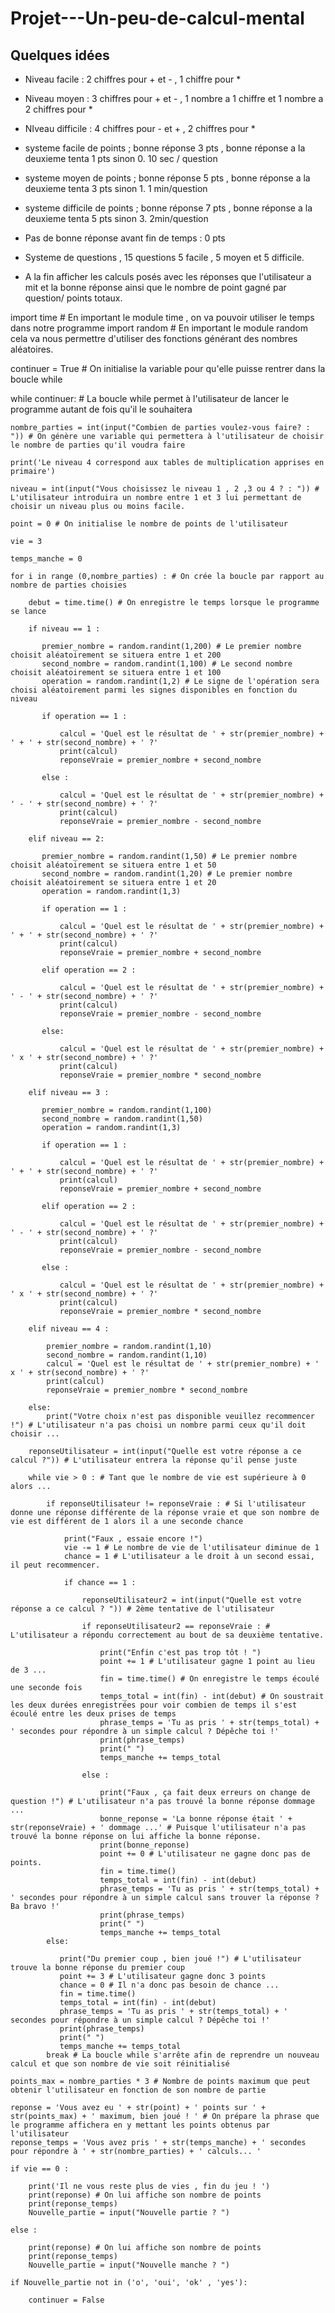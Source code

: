 # Projet---Un-peu-de-calcul-mental

## Quelques idées

- Niveau facile : 2 chiffres pour + et - , 1 chiffre pour * 
- Niveau moyen : 3 chiffres pour + et - , 1 nombre a 1 chiffre et 1 nombre a 2 chiffres pour * 
- NIveau difficile : 4  chiffres pour - et + , 2 chiffres pour * 
- systeme facile de points ; bonne réponse 3 pts , bonne réponse a la deuxieme tenta 1 pts sinon 0. 10 sec / question 
- systeme moyen de points ; bonne réponse 5 pts , bonne réponse a la deuxieme tenta 3 pts sinon 1. 1 min/question
- systeme difficile de points ; bonne réponse 7 pts , bonne réponse a la deuxieme tenta 5 pts sinon 3. 2min/question

- Pas de bonne réponse avant fin de temps : 0 pts
- Systeme de questions , 15 questions 5 facile , 5 moyen et 5 difficile. 
- A la fin afficher les calculs posés avec les réponses que l'utilisateur a mit et la bonne réponse ainsi que le nombre de point gagné par question/ points totaux.

import time # En important le module time , on va pouvoir utiliser le temps dans notre programme 
import random # En important le module random cela va nous permettre d'utiliser des fonctions générant des nombres aléatoires.

continuer = True # On initialise la variable pour qu'elle puisse rentrer dans la boucle while

while continuer:  # La boucle while permet à l'utilisateur de lancer le programme autant de fois qu'il le souhaitera
    
    
    nombre_parties = int(input("Combien de parties voulez-vous faire? : ")) # On génère une variable qui permettera à l'utilisateur de choisir le nombre de parties qu'il voudra faire
    
    print('Le niveau 4 correspond aux tables de multiplication apprises en primaire')
    
    niveau = int(input("Vous choisissez le niveau 1 , 2 ,3 ou 4 ? : ")) # L'utilisateur introduira un nombre entre 1 et 3 lui permettant de choisir un niveau plus ou moins facile.
    
    point = 0 # On initialise le nombre de points de l'utilisateur
    
    vie = 3 
    
    temps_manche = 0
    
    for i in range (0,nombre_parties) : # On crée la boucle par rapport au nombre de parties choisies
        
        debut = time.time() # On enregistre le temps lorsque le programme se lance 
        
        if niveau == 1 :
            
           premier_nombre = random.randint(1,200) # Le premier nombre choisit aléatoirement se situera entre 1 et 200
           second_nombre = random.randint(1,100) # Le second nombre choisit aléatoirement se situera entre 1 et 100
           operation = random.randint(1,2) # Le signe de l'opération sera choisi aléatoirement parmi les signes disponibles en fonction du niveau
           
           if operation == 1 :
               
               calcul = 'Quel est le résultat de ' + str(premier_nombre) + ' + ' + str(second_nombre) + ' ?'
               print(calcul)
               reponseVraie = premier_nombre + second_nombre
               
           else : 
               
               calcul = 'Quel est le résultat de ' + str(premier_nombre) + ' - ' + str(second_nombre) + ' ?' 
               print(calcul) 
               reponseVraie = premier_nombre - second_nombre
           
        elif niveau == 2:
            
           premier_nombre = random.randint(1,50) # Le premier nombre choisit aléatoirement se situera entre 1 et 50
           second_nombre = random.randint(1,20) # Le premier nombre choisit aléatoirement se situera entre 1 et 20
           operation = random.randint(1,3)
           
           if operation == 1 : 
               
               calcul = 'Quel est le résultat de ' + str(premier_nombre) + ' + ' + str(second_nombre) + ' ?' 
               print(calcul) 
               reponseVraie = premier_nombre + second_nombre 
               
           elif operation == 2 :
               
               calcul = 'Quel est le résultat de ' + str(premier_nombre) + ' - ' + str(second_nombre) + ' ?' 
               print(calcul) 
               reponseVraie = premier_nombre - second_nombre
               
           else:
               
               calcul = 'Quel est le résultat de ' + str(premier_nombre) + ' x ' + str(second_nombre) + ' ?' 
               print(calcul) 
               reponseVraie = premier_nombre * second_nombre
               
        elif niveau == 3 :
            
           premier_nombre = random.randint(1,100)
           second_nombre = random.randint(1,50)
           operation = random.randint(1,3)
           
           if operation == 1 : 
               
               calcul = 'Quel est le résultat de ' + str(premier_nombre) + ' + ' + str(second_nombre) + ' ?' 
               print(calcul) 
               reponseVraie = premier_nombre + second_nombre
               
           elif operation == 2 :
               
               calcul = 'Quel est le résultat de ' + str(premier_nombre) + ' - ' + str(second_nombre) + ' ?' 
               print(calcul) 
               reponseVraie = premier_nombre - second_nombre
               
           else :
               
               calcul = 'Quel est le résultat de ' + str(premier_nombre) + ' x ' + str(second_nombre) + ' ?' 
               print(calcul) 
               reponseVraie = premier_nombre * second_nombre
        
        elif niveau == 4 :
            
            premier_nombre = random.randint(1,10)
            second_nombre = random.randint(1,10)
            calcul = 'Quel est le résultat de ' + str(premier_nombre) + ' x ' + str(second_nombre) + ' ?' 
            print(calcul) 
            reponseVraie = premier_nombre * second_nombre
            
        else:
            print("Votre choix n'est pas disponible veuillez recommencer !") # L'utilisateur n'a pas choisi un nombre parmi ceux qu'il doit choisir ...
           
        reponseUtilisateur = int(input("Quelle est votre réponse a ce calcul ?")) # L'utilisateur entrera la réponse qu'il pense juste
    
        while vie > 0 : # Tant que le nombre de vie est supérieure à 0 alors ...
                          
            if reponseUtilisateur != reponseVraie : # Si l'utilisateur donne une réponse différente de la réponse vraie et que son nombre de vie est différent de 1 alors il a une seconde chance
            
                print("Faux , essaie encore !") 
                vie -= 1 # Le nombre de vie de l'utilisateur diminue de 1
                chance = 1 # L'utilisateur a le droit à un second essai, il peut recommencer.
                
                if chance == 1 :
                    
                    reponseUtilisateur2 = int(input("Quelle est votre réponse a ce calcul ? ")) # 2ème tentative de l'utilisateur
                    
                    if reponseUtilisateur2 == reponseVraie : # L'utilisateur a répondu correctement au bout de sa deuxième tentative.
                    
                        print("Enfin c'est pas trop tôt ! ")
                        point += 1 # L'utilisateur gagne 1 point au lieu de 3 ...
                        fin = time.time() # On enregistre le temps écoulé une seconde fois
                        temps_total = int(fin) - int(debut) # On soustrait les deux durées enregistrées pour voir combien de temps il s'est écoulé entre les deux prises de temps
                        phrase_temps = 'Tu as pris ' + str(temps_total) + ' secondes pour répondre à un simple calcul ? Dépêche toi !'
                        print(phrase_temps)
                        print(" ")
                        temps_manche += temps_total
                        
                    else : 
                        
                        print("Faux , ça fait deux erreurs on change de question !") # L'utilisateur n'a pas trouvé la bonne réponse dommage ...
                        bonne_reponse = 'La bonne réponse était ' + str(reponseVraie) + ' dommage ...' # Puisque l'utilisateur n'a pas trouvé la bonne réponse on lui affiche la bonne réponse.
                        print(bonne_reponse)
                        point += 0 # L'utilisateur ne gagne donc pas de points.
                        fin = time.time()
                        temps_total = int(fin) - int(debut)
                        phrase_temps = 'Tu as pris ' + str(temps_total) + ' secondes pour répondre à un simple calcul sans trouver la réponse ? Ba bravo !'
                        print(phrase_temps)
                        print(" ")
                        temps_manche += temps_total
            else:
                
               print("Du premier coup , bien joué !") # L'utilisateur trouve la bonne réponse du premier coup
               point += 3 # L'utilisateur gagne donc 3 points
               chance = 0 # Il n'a donc pas besoin de chance ...
               fin = time.time()
               temps_total = int(fin) - int(debut)
               phrase_temps = 'Tu as pris ' + str(temps_total) + ' secondes pour répondre à un simple calcul ? Dépêche toi !'
               print(phrase_temps)
               print(" ")
               temps_manche += temps_total
            break # La boucle while s'arrête afin de reprendre un nouveau calcul et que son nombre de vie soit réinitialisé 
        
    points_max = nombre_parties * 3 # Nombre de points maximum que peut obtenir l'utilisateur en fonction de son nombre de partie
    
    reponse = 'Vous avez eu ' + str(point) + ' points sur ' + str(points_max) + ' maximum, bien joué ! ' # On prépare la phrase que le programme affichera en y mettant les points obtenus par l'utilisateur
    reponse_temps = 'Vous avez pris ' + str(temps_manche) + ' secondes pour répondre à ' + str(nombre_parties) + ' calculs... '
    
    if vie == 0 :
        
        print('Il ne vous reste plus de vies , fin du jeu ! ')
        print(reponse) # On lui affiche son nombre de points
        print(reponse_temps)
        Nouvelle_partie = input("Nouvelle partie ? ")
        
    else : 
        
        print(reponse) # On lui affiche son nombre de points
        print(reponse_temps)
        Nouvelle_partie = input("Nouvelle manche ? ")
    
    if Nouvelle_partie not in ('o', 'oui', 'ok' , 'yes'):
    
        continuer = False
